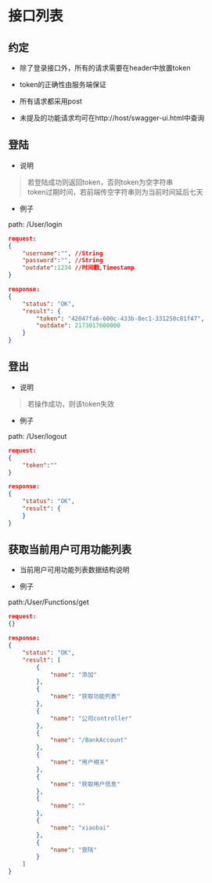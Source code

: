 # 接口列表

## 约定

* 除了登录接口外，所有的请求需要在header中放置token

* token的正确性由服务端保证

* 所有请求都采用post

* 未提及的功能请求均可在http://host/swagger-ui.html中查询

## 登陆

* 说明

> 若登陆成功则返回token，否则token为空字符串  
token过期时间，若前端传空字符串则为当前时间延后七天

* 例子

path: /User/login

```json
request:
{
    "username":"", //String
    "password":"", //String
    "outdate":1234 //时间戳,Timestamp
}
```

```json
response:
{
    "status": "OK",
    "result": {
        "token": "42047fa6-600c-433b-8ec1-331250c81f47",
        "outdate": 2173017600000
    }
}
```

## 登出

* 说明

> 若操作成功，则该token失效

* 例子

path: /User/logout

```json
request:
{
    "token":""
}
```

```json
response:
{
    "status": "OK",
    "result": {
    }
}
```

## 获取当前用户可用功能列表

* 当前用户可用功能列表数据结构说明



* 例子

path:/User/Functions/get

```json
request:
{}
```

```json
response:
{
    "status": "OK",
    "result": [
        {
            "name": "添加"
        },
        {
            "name": "获取功能列表"
        },
        {
            "name": "公司controller"
        },
        {
            "name": "/BankAccount"
        },
        {
            "name": "用户相关"
        },
        {
            "name": "获取用户信息"
        },
        {
            "name": ""
        },
        {
            "name": "xiaobai"
        },
        {
            "name": "登陆"
        }
    ]
}

```